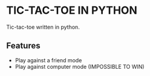 
# TIC-TAC-TOE IN PYTHON

Tic-tac-toe written in python.



## Features

- Play against a friend mode
- Play against computer mode (IMPOSSIBLE TO WIN)

